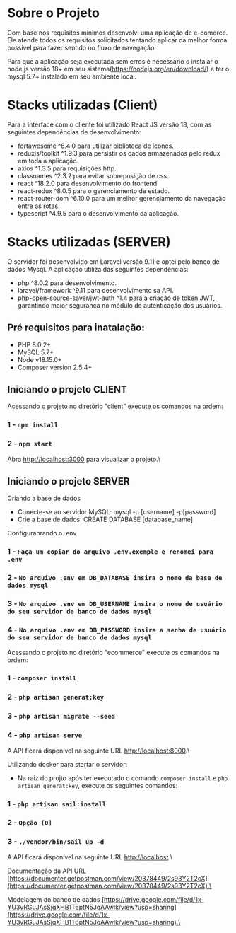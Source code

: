 # Sobre o Projeto

Com base nos requisitos mínimos desenvolvi uma aplicação de e-comerce.\
Ele atende todos os requisitos solicitados tentando aplicar da melhor forma possível para fazer sentido no fluxo de navegação.

Para que a aplicação seja executada sem erros é necessário o instalar o node.js versão 18+ em seu sistema(https://nodejs.org/en/download/) e ter o mysql 5.7+ instalado em seu ambiente local.

# Stacks utilizadas (Client)
Para a interface com o cliente foi utilizado React JS versão 18, com as seguintes dependências de desenvolvimento:
- fortawesome ^6.4.0 para utilizar biblioteca de ícones. 
- reduxjs/toolkit ^1.9.3 para persistir os dados armazenados pelo redux em toda a aplicação.
- axios ^1.3.5 para requisições http.
- classnames ^2.3.2 para evitar sobreposição de css.
- react ^18.2.0 para desenvolvimento do frontend.
- react-redux ^8.0.5 para o gerenciamento de estado.
- react-router-dom ^6.10.0 para um melhor gerenciamento da navegação entre as rotas.
- typescript ^4.9.5 para o desenvolvimento da aplicação.



# Stacks utilizadas (SERVER)
O servidor foi desenvolvido em Laravel versão 9.11 e optei pelo banco de dados Mysql.
A aplicação utiliza das seguintes dependências: 
- php ^8.0.2 para desenvolvimento. 
- laravel/framework ^9.11 para desenvolvimento sa API. 
- php-open-source-saver/jwt-auth ^1.4 para a criação de token JWT, garantindo maior segurança no módulo de autenticação dos usuários.

## Pré requisitos para inatalação:
- PHP 8.0.2+
- MySQL 5.7+ 
- Node v18.15.0+
- Composer version 2.5.4+ 

## Iniciando o projeto CLIENT

Acessando o projeto no diretório "client" execute os comandos na ordem:

### 1 - `npm install`
### 2 - `npm start`

Abra [http://localhost:3000](http://localhost:3000) para visualizar o projeto.\

## Iniciando o projeto SERVER

Criando a base de dados
- Conecte-se ao servidor MySQL: mysql -u [username] -p[password]
- Crie a base de dados: CREATE DATABASE [database_name]

Configuranrando o .env

### 1 - `Faça um copiar do arquivo .env.exemple e renomei para .env`
### 2 - `No arquivo .env em DB_DATABASE insira o nome da base de dados mysql `
### 3 - `No arquivo .env em DB_USERNAME insira o nome de usuário do seu servidor de banco de dados mysql `
### 4 - `No arquivo .env em DB_PASSWORD insira a senha de usuário do seu servidor de banco de dados mysql `


Acessando o projeto no diretório "ecommerce" execute os comandos na ordem:
### 1 - `composer install`
### 2 - `php artisan generat:key`
### 3 - `php artisan migrate --seed`
### 4 - `php artisan serve`
A API ficará disponível na seguinte URL [http://localhost:8000](http://localhost:8000).\

Utilizando docker para startar o servidor:
- Na raiz do projto após ter executado o comando `composer install` e `php artisan generat:key`, execute os seguintes comandos:
### 1 - `php artisan sail:install`
### 2 - `Opção [0]`
### 3 - `./vendor/bin/sail up -d`
A API ficará disponível na seguinte URL [http://localhost](http://localhost).\




Documentação da API URL [https://documenter.getpostman.com/view/20378449/2s93Y2T2cX](https://documenter.getpostman.com/view/20378449/2s93Y2T2cX).\

Modelagem do banco de dados [https://drive.google.com/file/d/1x-YU3vRGuJAsSjqXHB1T6ptN5JqAAwIk/view?usp=sharing](https://drive.google.com/file/d/1x-YU3vRGuJAsSjqXHB1T6ptN5JqAAwIk/view?usp=sharing).\

